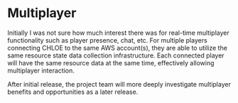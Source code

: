 # Multiplayer

Initially I was not sure how much interest there was for real-time multiplayer
functionality such as player presence, chat, etc. For multiple players
connecting CHLOE to the same AWS account(s), they are able to utilize the same
resource state data collection infrastructure. Each connected player will have
the same resource data at the same time, effectively allowing multiplayer
interaction.

After initial release, the project team will more deeply investigate multiplayer
benefits and opportunities as a later release.

